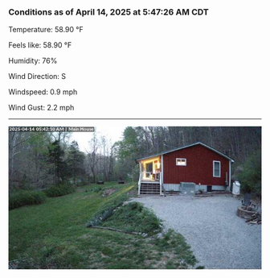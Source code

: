 ### Conditions as of April 14, 2025 at 5:47:26 AM CDT 

Temperature: 58.90 &deg;F

Feels like: 58.90 &deg;F

Humidity: 76%

Wind Direction: S

Windspeed: 0.9 mph

Wind Gust: 2.2 mph

---

<img src="./images/latest.jpeg"/>

